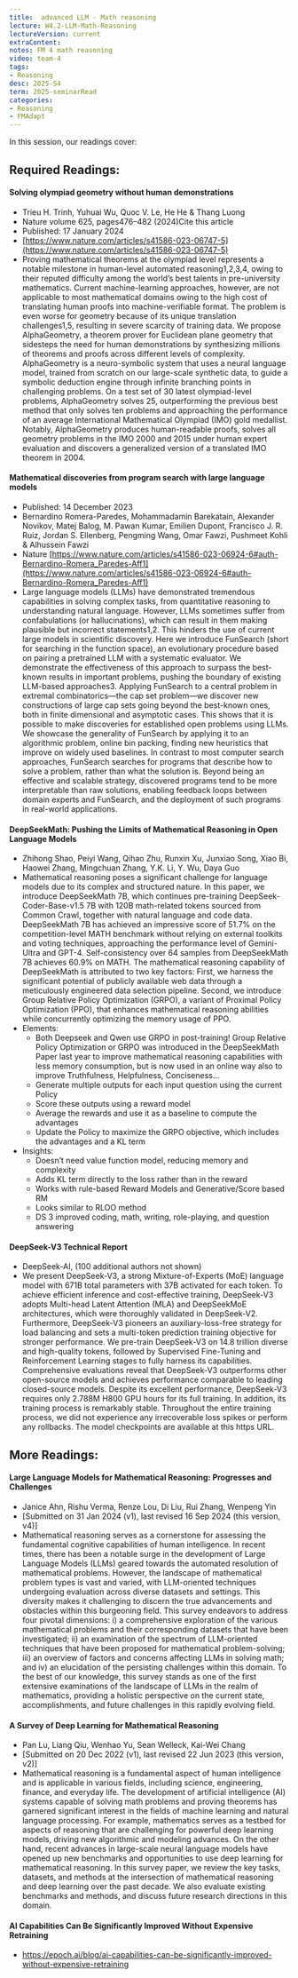 ```yaml
---
title:  advanced LLM - Math reasoning 
lecture: W4.2-LLM-Math-Reasoning
lectureVersion: current
extraContent: 
notes: FM 4 math reasoning
video: team-4
tags:
- Reasoning
desc: 2025-S4
term: 2025-seminarRead
categories:
- Reasoning
- FMAdapt
---
```



In this session, our readings cover: 

## Required Readings: 

#### Solving olympiad geometry without human demonstrations
+ Trieu H. Trinh, Yuhuai Wu, Quoc V. Le, He He & Thang Luong 
+ Nature volume 625, pages476–482 (2024)Cite this article
+ Published: 17 January 2024
+ [https://www.nature.com/articles/s41586-023-06747-5](https://www.nature.com/articles/s41586-023-06747-5)
+ Proving mathematical theorems at the olympiad level represents a notable milestone in human-level automated reasoning1,2,3,4, owing to their reputed difficulty among the world’s best talents in pre-university mathematics. Current machine-learning approaches, however, are not applicable to most mathematical domains owing to the high cost of translating human proofs into machine-verifiable format. The problem is even worse for geometry because of its unique translation challenges1,5, resulting in severe scarcity of training data. We propose AlphaGeometry, a theorem prover for Euclidean plane geometry that sidesteps the need for human demonstrations by synthesizing millions of theorems and proofs across different levels of complexity. AlphaGeometry is a neuro-symbolic system that uses a neural language model, trained from scratch on our large-scale synthetic data, to guide a symbolic deduction engine through infinite branching points in challenging problems. On a test set of 30 latest olympiad-level problems, AlphaGeometry solves 25, outperforming the previous best method that only solves ten problems and approaching the performance of an average International Mathematical Olympiad (IMO) gold medallist. Notably, AlphaGeometry produces human-readable proofs, solves all geometry problems in the IMO 2000 and 2015 under human expert evaluation and discovers a generalized version of a translated IMO theorem in 2004.


#### Mathematical discoveries from program search with large language models
+ Published: 14 December 2023
+ Bernardino Romera-Paredes, Mohammadamin Barekatain, Alexander Novikov, Matej Balog, M. Pawan Kumar, Emilien Dupont, Francisco J. R. Ruiz, Jordan S. Ellenberg, Pengming Wang, Omar Fawzi, Pushmeet Kohli & Alhussein Fawzi
+ Nature  [https://www.nature.com/articles/s41586-023-06924-6#auth-Bernardino-Romera_Paredes-Aff1](https://www.nature.com/articles/s41586-023-06924-6#auth-Bernardino-Romera_Paredes-Aff1)
+ Large language models (LLMs) have demonstrated tremendous capabilities in solving complex tasks, from quantitative reasoning to understanding natural language. However, LLMs sometimes suffer from confabulations (or hallucinations), which can result in them making plausible but incorrect statements1,2. This hinders the use of current large models in scientific discovery. Here we introduce FunSearch (short for searching in the function space), an evolutionary procedure based on pairing a pretrained LLM with a systematic evaluator. We demonstrate the effectiveness of this approach to surpass the best-known results in important problems, pushing the boundary of existing LLM-based approaches3. Applying FunSearch to a central problem in extremal combinatorics—the cap set problem—we discover new constructions of large cap sets going beyond the best-known ones, both in finite dimensional and asymptotic cases. This shows that it is possible to make discoveries for established open problems using LLMs. We showcase the generality of FunSearch by applying it to an algorithmic problem, online bin packing, finding new heuristics that improve on widely used baselines. In contrast to most computer search approaches, FunSearch searches for programs that describe how to solve a problem, rather than what the solution is. Beyond being an effective and scalable strategy, discovered programs tend to be more interpretable than raw solutions, enabling feedback loops between domain experts and FunSearch, and the deployment of such programs in real-world applications.

#### DeepSeekMath: Pushing the Limits of Mathematical Reasoning in Open Language Models
+ Zhihong Shao, Peiyi Wang, Qihao Zhu, Runxin Xu, Junxiao Song, Xiao Bi, Haowei Zhang, Mingchuan Zhang, Y.K. Li, Y. Wu, Daya Guo
+ Mathematical reasoning poses a significant challenge for language models due to its complex and structured nature. In this paper, we introduce DeepSeekMath 7B, which continues pre-training DeepSeek-Coder-Base-v1.5 7B with 120B math-related tokens sourced from Common Crawl, together with natural language and code data. DeepSeekMath 7B has achieved an impressive score of 51.7% on the competition-level MATH benchmark without relying on external toolkits and voting techniques, approaching the performance level of Gemini-Ultra and GPT-4. Self-consistency over 64 samples from DeepSeekMath 7B achieves 60.9% on MATH. The mathematical reasoning capability of DeepSeekMath is attributed to two key factors: First, we harness the significant potential of publicly available web data through a meticulously engineered data selection pipeline. Second, we introduce Group Relative Policy Optimization (GRPO), a variant of Proximal Policy Optimization (PPO), that enhances mathematical reasoning abilities while concurrently optimizing the memory usage of PPO.
+ Elements: 
  - Both Deepseek and Qwen use GRPO in post-training! Group Relative Policy Optimization or GRPO was introduced in the DeepSeekMath Paper last year to improve mathematical reasoning capabilities with less memory consumption, but is now used in an online way also to improve Truthfulness, Helpfulness, Conciseness… 
  - Generate multiple outputs for each input question using the current Policy
  - Score these outputs using a reward model
  - Average the rewards and use it as a baseline to compute the advantages
  - Update the Policy to maximize the GRPO objective, which includes the advantages and a KL term
+ Insights: 
  - Doesn’t need value function model, reducing memory and complexity
  - Adds KL term directly to the loss rather than in the reward
  - Works with rule-based Reward Models and Generative/Score based RM
  - Looks similar to RLOO method
  - DS 3 improved coding, math, writing, role-playing, and question answering
  




#### DeepSeek-V3 Technical Report
+ DeepSeek-AI, (100 additional authors not shown)
+ We present DeepSeek-V3, a strong Mixture-of-Experts (MoE) language model with 671B total parameters with 37B activated for each token. To achieve efficient inference and cost-effective training, DeepSeek-V3 adopts Multi-head Latent Attention (MLA) and DeepSeekMoE architectures, which were thoroughly validated in DeepSeek-V2. Furthermore, DeepSeek-V3 pioneers an auxiliary-loss-free strategy for load balancing and sets a multi-token prediction training objective for stronger performance. We pre-train DeepSeek-V3 on 14.8 trillion diverse and high-quality tokens, followed by Supervised Fine-Tuning and Reinforcement Learning stages to fully harness its capabilities. Comprehensive evaluations reveal that DeepSeek-V3 outperforms other open-source models and achieves performance comparable to leading closed-source models. Despite its excellent performance, DeepSeek-V3 requires only 2.788M H800 GPU hours for its full training. In addition, its training process is remarkably stable. Throughout the entire training process, we did not experience any irrecoverable loss spikes or perform any rollbacks. The model checkpoints are available at this https URL.




## More Readings: 



#### Large Language Models for Mathematical Reasoning: Progresses and Challenges
+ Janice Ahn, Rishu Verma, Renze Lou, Di Liu, Rui Zhang, Wenpeng Yin
+ [Submitted on 31 Jan 2024 (v1), last revised 16 Sep 2024 (this version, v4)]
+ Mathematical reasoning serves as a cornerstone for assessing the fundamental cognitive capabilities of human intelligence. In recent times, there has been a notable surge in the development of Large Language Models (LLMs) geared towards the automated resolution of mathematical problems. However, the landscape of mathematical problem types is vast and varied, with LLM-oriented techniques undergoing evaluation across diverse datasets and settings. This diversity makes it challenging to discern the true advancements and obstacles within this burgeoning field. This survey endeavors to address four pivotal dimensions: i) a comprehensive exploration of the various mathematical problems and their corresponding datasets that have been investigated; ii) an examination of the spectrum of LLM-oriented techniques that have been proposed for mathematical problem-solving; iii) an overview of factors and concerns affecting LLMs in solving math; and iv) an elucidation of the persisting challenges within this domain. To the best of our knowledge, this survey stands as one of the first extensive examinations of the landscape of LLMs in the realm of mathematics, providing a holistic perspective on the current state, accomplishments, and future challenges in this rapidly evolving field.

#### A Survey of Deep Learning for Mathematical Reasoning
+ Pan Lu, Liang Qiu, Wenhao Yu, Sean Welleck, Kai-Wei Chang
+ [Submitted on 20 Dec 2022 (v1), last revised 22 Jun 2023 (this version, v2)]
+ Mathematical reasoning is a fundamental aspect of human intelligence and is applicable in various fields, including science, engineering, finance, and everyday life. The development of artificial intelligence (AI) systems capable of solving math problems and proving theorems has garnered significant interest in the fields of machine learning and natural language processing. For example, mathematics serves as a testbed for aspects of reasoning that are challenging for powerful deep learning models, driving new algorithmic and modeling advances. On the other hand, recent advances in large-scale neural language models have opened up new benchmarks and opportunities to use deep learning for mathematical reasoning. In this survey paper, we review the key tasks, datasets, and methods at the intersection of mathematical reasoning and deep learning over the past decade. We also evaluate existing benchmarks and methods, and discuss future research directions in this domain.





#### AI Capabilities Can Be Significantly Improved Without Expensive Retraining
+ https://epoch.ai/blog/ai-capabilities-can-be-significantly-improved-without-expensive-retraining
